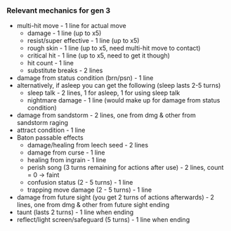 ### Relevant mechanics for gen 3
* multi-hit move - 1 line for actual move
  * damage - 1 line (up to x5)
  * resist/super effective - 1 line (up to x5)
  * rough skin - 1 line (up to x5, need multi-hit move to contact)
  * critical hit - 1 line (up to x5, need to get it though)
  * hit count - 1 line
  * substitute breaks - 2 lines
* damage from status condition (brn/psn) - 1 line
* alternatively, if asleep you can get the following (sleep lasts 2-5 turns)
  * sleep talk - 2 lines, 1 for asleep, 1 for using sleep talk
  * nightmare damage - 1 line (would make up for damage from status condition)
* damage from sandstorm - 2 lines, one from dmg & other from sandstorm raging
* attract condition - 1 line
* Baton passable effects
  * damage/healing from leech seed - 2 lines
  * damage from curse - 1 line
  * healing from ingrain - 1 line
  * perish song (3 turns remaining for actions after use) - 2 lines, count = 0 -> faint
  * confusion status (2 - 5 turns) - 1 line
  * trapping move damage (2 - 5 turns) - 1 line
* damage from future sight (you get 2 turns of actions afterwards) - 2 lines, one from dmg & other from future sight ending
* taunt (lasts 2 turns) - 1 line when ending
* reflect/light screen/safeguard (5 turns) - 1 line when ending
